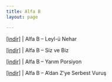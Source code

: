 ```yaml
---
title: Alfa B
layout: page

---
```

<a href="https://cloud.mail.ru/public/72654013def5/Alfa%20B%20-%20Leyl%27%C3%BC%20Nehar" target="_blank">[indir]</a>   |   Alfa B &#8211; Leyl-ü Nehar

<a href="https://cloud.mail.ru/public/8cc4ecce7a62/Alfa%20B%20-%20Siz%20ve%20Biz" target="_blank">[indir]</a>   |   Alfa B &#8211; Siz ve Biz

<a href="https://cloud.mail.ru/public/09ca198d0f26/Alfa%20B%20-%20Yar%C4%B1m%20Porsiyon" target="_blank">[indir]</a>   |   Alfa B &#8211; Yarım Porsiyon

<a href="https://cloud.mail.ru/public/e0002edeaa0a/Alfa-B%20-%20A%27dan%20Z%27ye%20Serbest%20Vurus" target="_blank">[indir]</a>   |   Alfa B &#8211; A&#8217;dan Z&#8217;ye Serbest Vuruş